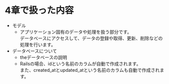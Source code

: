 # 4章で扱った内容
- モデル
    - アプリケーション固有のデータや処理を扱う部分です。<br />データベースにアクセスして、データの登録や取得、更新、削除などの処理を行います。
- データベースについて
    - theデータベースの説明
    - Railsの場合、idという名前のカラムが自動で作成されます。<br />また、created_atとupdated_atという名前のカラムも自動で作成されます。